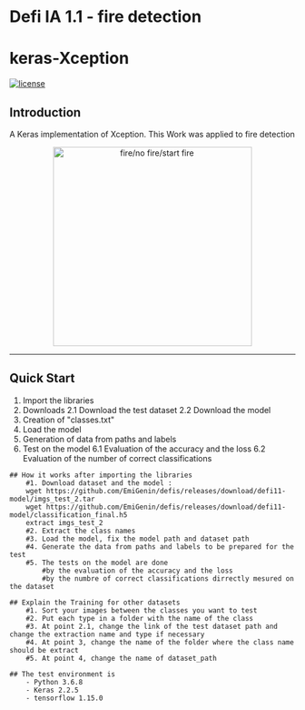 # Defi IA 1.1 - fire detection
# keras-Xception

[![license](https://img.shields.io/github/license/mashape/apistatus.svg)](LICENSE)

## Introduction

A Keras implementation of Xception.
This Work was applied to fire detection

<p align="center">

  <img src="" alt ="fire/no fire/start fire" width="350" title="hover text">
</p>


---

## Quick Start
1. Import the libraries
2. Downloads
	2.1 Download the test dataset
	2.2 Download the model
3. Creation of "classes.txt"
4. Load the model
5. Generation of data from paths and labels
6. Test on the model
	6.1 Evaluation of the accuracy and the loss
	6.2 Evaluation of the number of correct classifications

```
## How it works after importing the libraries
	#1. Download dataset and the model :
	wget https://github.com/EmiGenin/defis/releases/download/defi11-model/imgs_test_2.tar
	wget https://github.com/EmiGenin/defis/releases/download/defi11-model/classification_final.h5
	extract imgs_test_2
	#2. Extract the class names
	#3. Load the model, fix the model path and dataset path
	#4. Generate the data from paths and labels to be prepared for the test
	#5. The tests on the model are done 
		#by the evaluation of the accuracy and the loss 
		#by the numbre of correct classifications dirrectly mesured on the dataset

## Explain the Training for other datasets
	#1. Sort your images between the classes you want to test 
	#2. Put each type in a folder with the name of the class  
	#3. At point 2.1, change the link of the test dataset path and change the extraction name and type if necessary  
	#4. At point 3, change the name of the folder where the class name should be extract
	#5. At point 4, change the name of dataset_path	

## The test environment is
    - Python 3.6.8
    - Keras 2.2.5
    - tensorflow 1.15.0
